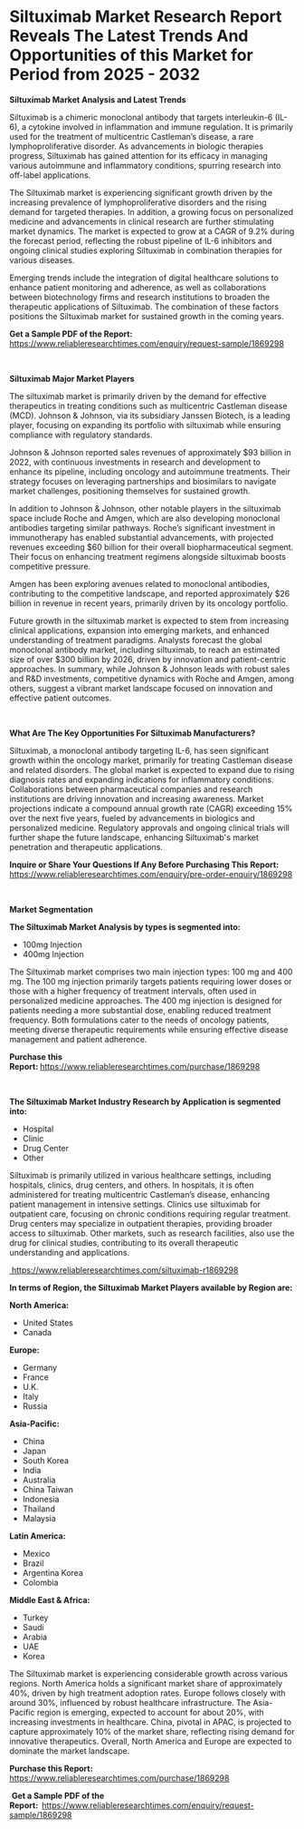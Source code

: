 <p><h1>Siltuximab Market Research Report Reveals The Latest Trends And Opportunities of this Market for Period from 2025 - 2032</h1></p><p><strong>Siltuximab Market Analysis and Latest Trends</strong></p>
<p><p>Siltuximab is a chimeric monoclonal antibody that targets interleukin-6 (IL-6), a cytokine involved in inflammation and immune regulation. It is primarily used for the treatment of multicentric Castleman’s disease, a rare lymphoproliferative disorder. As advancements in biologic therapies progress, Siltuximab has gained attention for its efficacy in managing various autoimmune and inflammatory conditions, spurring research into off-label applications.</p><p>The Siltuximab market is experiencing significant growth driven by the increasing prevalence of lymphoproliferative disorders and the rising demand for targeted therapies. In addition, a growing focus on personalized medicine and advancements in clinical research are further stimulating market dynamics. The market is expected to grow at a CAGR of 9.2% during the forecast period, reflecting the robust pipeline of IL-6 inhibitors and ongoing clinical studies exploring Siltuximab in combination therapies for various diseases.</p><p>Emerging trends include the integration of digital healthcare solutions to enhance patient monitoring and adherence, as well as collaborations between biotechnology firms and research institutions to broaden the therapeutic applications of Siltuximab. The combination of these factors positions the Siltuximab market for sustained growth in the coming years.</p></p>
<p><strong>Get a Sample PDF of the Report:&nbsp;</strong> <a href="https://www.reliableresearchtimes.com/enquiry/request-sample/1869298?utm_campaign=3738&utm_medium=2&utm_source=Github&utm_content=ia&utm_term=19042025&utm_id=siltuximab">https://www.reliableresearchtimes.com/enquiry/request-sample/1869298</a></p>
<p>&nbsp;</p>
<p><strong>Siltuximab Major Market Players</strong></p>
<p><p>The siltuximab market is primarily driven by the demand for effective therapeutics in treating conditions such as multicentric Castleman disease (MCD). Johnson & Johnson, via its subsidiary Janssen Biotech, is a leading player, focusing on expanding its portfolio with siltuximab while ensuring compliance with regulatory standards.</p><p>Johnson & Johnson reported sales revenues of approximately $93 billion in 2022, with continuous investments in research and development to enhance its pipeline, including oncology and autoimmune treatments. Their strategy focuses on leveraging partnerships and biosimilars to navigate market challenges, positioning themselves for sustained growth.</p><p>In addition to Johnson & Johnson, other notable players in the siltuximab space include Roche and Amgen, which are also developing monoclonal antibodies targeting similar pathways. Roche’s significant investment in immunotherapy has enabled substantial advancements, with projected revenues exceeding $60 billion for their overall biopharmaceutical segment. Their focus on enhancing treatment regimens alongside siltuximab boosts competitive pressure.</p><p>Amgen has been exploring avenues related to monoclonal antibodies, contributing to the competitive landscape, and reported approximately $26 billion in revenue in recent years, primarily driven by its oncology portfolio.</p><p>Future growth in the siltuximab market is expected to stem from increasing clinical applications, expansion into emerging markets, and enhanced understanding of treatment paradigms. Analysts forecast the global monoclonal antibody market, including siltuximab, to reach an estimated size of over $300 billion by 2026, driven by innovation and patient-centric approaches. In summary, while Johnson & Johnson leads with robust sales and R&D investments, competitive dynamics with Roche and Amgen, among others, suggest a vibrant market landscape focused on innovation and effective patient outcomes.</p></p>
<p>&nbsp;</p>
<p><strong>What Are The Key Opportunities For Siltuximab Manufacturers?</strong></p>
<p><p>Siltuximab, a monoclonal antibody targeting IL-6, has seen significant growth within the oncology market, primarily for treating Castleman disease and related disorders. The global market is expected to expand due to rising diagnosis rates and expanding indications for inflammatory conditions. Collaborations between pharmaceutical companies and research institutions are driving innovation and increasing awareness. Market projections indicate a compound annual growth rate (CAGR) exceeding 15% over the next five years, fueled by advancements in biologics and personalized medicine. Regulatory approvals and ongoing clinical trials will further shape the future landscape, enhancing Siltuximab's market penetration and therapeutic applications.</p></p>
<p><strong>Inquire or Share Your Questions If Any Before Purchasing This Report:</strong> <a href="https://www.reliableresearchtimes.com/enquiry/pre-order-enquiry/1869298?utm_campaign=3738&utm_medium=2&utm_source=Github&utm_content=ia&utm_term=19042025&utm_id=siltuximab">https://www.reliableresearchtimes.com/enquiry/pre-order-enquiry/1869298</a></p>
<p>&nbsp;</p>
<p><strong>Market Segmentation</strong></p>
<p><strong>The Siltuximab Market Analysis by types is segmented into:</strong></p>
<p><ul><li>100mg Injection</li><li>400mg Injection</li></ul></p>
<p><p>The Siltuximab market comprises two main injection types: 100 mg and 400 mg. The 100 mg injection primarily targets patients requiring lower doses or those with a higher frequency of treatment intervals, often used in personalized medicine approaches. The 400 mg injection is designed for patients needing a more substantial dose, enabling reduced treatment frequency. Both formulations cater to the needs of oncology patients, meeting diverse therapeutic requirements while ensuring effective disease management and patient adherence.</p></p>
<p><strong>Purchase this Report:&nbsp;</strong><a href="https://www.reliableresearchtimes.com/purchase/1869298?utm_campaign=3738&utm_medium=2&utm_source=Github&utm_content=ia&utm_term=19042025&utm_id=siltuximab">https://www.reliableresearchtimes.com/purchase/1869298</a></p>
<p>&nbsp;</p>
<p><strong>The Siltuximab Market Industry Research by Application is segmented into:</strong></p>
<p><ul><li>Hospital</li><li>Clinic</li><li>Drug Center</li><li>Other</li></ul></p>
<p><p>Siltuximab is primarily utilized in various healthcare settings, including hospitals, clinics, drug centers, and others. In hospitals, it is often administered for treating multicentric Castleman’s disease, enhancing patient management in intensive settings. Clinics use siltuximab for outpatient care, focusing on chronic conditions requiring regular treatment. Drug centers may specialize in outpatient therapies, providing broader access to siltuximab. Other markets, such as research facilities, also use the drug for clinical studies, contributing to its overall therapeutic understanding and applications.</p></p>
<p><a href="https://www.reliableresearchtimes.com/siltuximab-r1869298?utm_campaign=3738&utm_medium=2&utm_source=Github&utm_content=ia&utm_term=19042025&utm_id=siltuximab">&nbsp;https://www.reliableresearchtimes.com/siltuximab-r1869298</a></p>
<p><strong>In terms of Region, the Siltuximab Market Players available by Region are:</strong></p>
<p>
    <p> <strong> North America: </strong>
        <ul>
            <li>United States</li>
            <li>Canada</li>
        </ul>
        </p> 
    <p> <strong> Europe: </strong>
        <ul>
            <li>Germany</li>
            <li>France</li>
            <li>U.K.</li>
            <li>Italy</li>
            <li>Russia</li>
        </ul>
        </p> 
    <p> <strong> Asia-Pacific: </strong>
        <ul>
            <li>China</li>
            <li>Japan</li>
            <li>South Korea</li>
            <li>India</li>
            <li>Australia</li>
            <li>China Taiwan</li>
            <li>Indonesia</li>
            <li>Thailand</li>
            <li>Malaysia</li>
        </ul>
        </p> 
    <p> <strong> Latin America: </strong>
        <ul>
            <li>Mexico</li>
            <li>Brazil</li>
            <li>Argentina Korea</li>
            <li>Colombia</li>
        </ul>
        </p> 
    <p> <strong> Middle East & Africa: </strong>
        <ul>
            <li>Turkey</li>
            <li>Saudi</li>
            <li>Arabia</li>
            <li>UAE</li>
            <li>Korea</li>
        </ul>
    </p>
    </p>
<p><p>The Siltuximab market is experiencing considerable growth across various regions. North America holds a significant market share of approximately 40%, driven by high treatment adoption rates. Europe follows closely with around 30%, influenced by robust healthcare infrastructure. The Asia-Pacific region is emerging, expected to account for about 20%, with increasing investments in healthcare. China, pivotal in APAC, is projected to capture approximately 10% of the market share, reflecting rising demand for innovative therapeutics. Overall, North America and Europe are expected to dominate the market landscape.</p></p>
<p><strong>Purchase this Report: </strong><a href="https://www.reliableresearchtimes.com/purchase/1869298?utm_campaign=3738&utm_medium=2&utm_source=Github&utm_content=ia&utm_term=19042025&utm_id=siltuximab">https://www.reliableresearchtimes.com/purchase/1869298</a></p>
<p>&nbsp;<strong>Get a Sample PDF of the Report:&nbsp;&nbsp;</strong><a href="https://www.reliableresearchtimes.com/enquiry/request-sample/1869298?utm_campaign=3738&utm_medium=2&utm_source=Github&utm_content=ia&utm_term=19042025&utm_id=siltuximab">https://www.reliableresearchtimes.com/enquiry/request-sample/1869298</a></p>
<p><strong></strong></p>
<p><p></p><p></p><p></p></p>